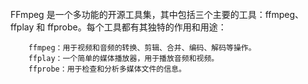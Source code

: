 ######
FFmpeg 是一个多功能的开源工具集，其中包括三个主要的工具：ffmpeg、ffplay 和 ffprobe。每个工具都有其独特的作用和用途：

        ffmpeg：用于视频和音频的转换、剪辑、合并、编码、解码等操作。
        ffplay：一个简单的媒体播放器，用于播放音频和视频。
        ffprobe：用于检查和分析多媒体文件的信息。 